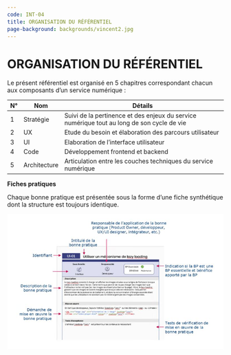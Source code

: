 ```yaml
---
code: INT-04
title: ORGANISATION DU RÉFÉRENTIEL 
page-background: backgrounds/vincent2.jpg
---
```

# ORGANISATION DU RÉFÉRENTIEL

Le présent référentiel est organisé en 5 chapitres correspondant chacun aux composants d’un service numérique :

| N° | Nom          | Détails                                                                                    |
| --- | ------------ | ------------------------------------------------------------------------------------------- |
| 1   | Stratégie   | Suivi de la pertinence et des enjeux du service numérique tout au long de son cycle de vie |
| 2   | UX           | Etude du besoin et élaboration des parcours utilisateur                                    |
| 3   | UI           | Elaboration de l’interface utilisateur                                                     |
| 4   | Code         | Développement frontend et backend                                                          |
| 5   | Architecture | Articulation entre les couches techniques du service numérique                             |

**Fiches pratiques**

Chaque bonne pratique est présentée sous la forme d’une fiche synthétique dont la structure est toujours identique.

![004 lazy loading](img/intro_004_lazy_loading.jpg)
